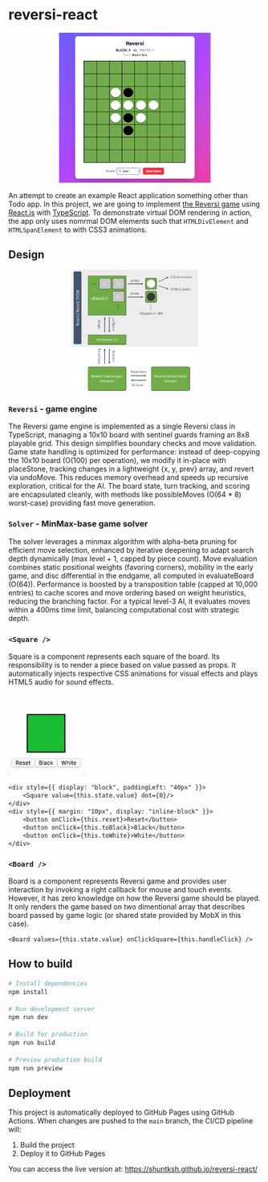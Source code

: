 # reversi-react

<p align="center">
  <img alt="Screenshot" width="60%" src="doc/image.png">
</p>

An attempt to create an example React application something other than Todo app. In this project, we are going to implement [the Reversi game](https://en.wikipedia.org/wiki/Reversi) using [React.js](https://facebook.github.io/react/) with [TypeScript](http://www.typescriptlang.org/). To demonstrate virtual DOM rendering in action, the app only uses nomrmal DOM elements such that `HTMLDivElement` and `HTMLSpanElement` to with CSS3 animations.

## Design

<p align="center">
  <img alt="Diagram" width="50%" src="doc/component-diagram.png">
</p>

### `Reversi` - game engine
The Reversi game engine is implemented as a single Reversi class in TypeScript, managing a 10x10 board with sentinel guards framing an 8x8 playable grid. This design simplifies boundary checks and move validation. Game state handling is optimized for performance: instead of deep-copying the 10x10 board (O(100) per operation), we modify it in-place with placeStone, tracking changes in a lightweight {x, y, prev} array, and revert via undoMove. This reduces memory overhead and speeds up recursive exploration, critical for the AI. The board state, turn tracking, and scoring are encapsulated cleanly, with methods like possibleMoves (O(64 * 8) worst-case) providing fast move generation.

### `Solver` - MinMax-base game solver

The solver leverages a minmax algorithm with alpha-beta pruning for efficient move selection, enhanced by iterative deepening to adapt search depth dynamically (max level + 1, capped by piece count). Move evaluation combines static positional weights (favoring corners), mobility in the early game, and disc differential in the endgame, all computed in evaluateBoard (O(64)). Performance is boosted by a transposition table (capped at 10,000 entries) to cache scores and move ordering based on weight heuristics, reducing the branching factor. For a typical level-3 AI, it evaluates moves within a 400ms time limit, balancing computational cost with strategic depth.

### `<Square />`

Square is a component represents each square of the board. Its responsibility is to render a piece based on value passed as props. It automatically injects respective CSS animations for visual effects and plays HTML5 audio for sound effects.

<p align="left">
  <img alt="Square" width="150px" src="doc/square-demo.gif">
</p>

```tsx
<div style={{ display: "block", paddingLeft: "40px" }}>
    <Square value={this.state.value} dot={0}/>
</div>
<div style={{ margin: "10px", display: "inline-block" }}>
    <button onClick={this.reset}>Reset</button>
    <button onClick={this.toBlack}>Black</button>
    <button onClick={this.toWhite}>White</button>
</div>
```

### `<Board />`

Board is a component represents Reversi game and provides user interaction by invoking a right callback for mouse and touch events. However, it has zero knowledge on how the Reversi game should be played. It only renders the game based on two dimentional array that describes board passed by game logic (or shared state provided by MobX in this case).

```tsx
<Board values={this.state.value} onClickSquare={this.handleClick} />
```

## How to build

```bash
# Install dependencies
npm install

# Run development server
npm run dev

# Build for production
npm run build

# Preview production build
npm run preview
```

## Deployment

This project is automatically deployed to GitHub Pages using GitHub Actions. When changes are pushed to the `main` branch, the CI/CD pipeline will:

1. Build the project
2. Deploy it to GitHub Pages

You can access the live version at: https://shuntksh.github.io/reversi-react/

